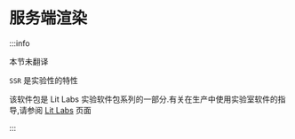 # 服务端渲染

:::info

本节未翻译

`SSR` 是实验性的特性

该软件包是 Lit Labs 实验软件包系列的一部分.有关在生产中使用实验室软件的指导,请参阅 [Lit Labs](/docs/libraries/labs/) 页面

:::

